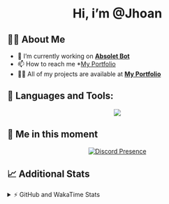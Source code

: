 <h1 align="center">Hi, i’m @Jhoan</h1>

## 🙋‍♂️ About Me

- 🔭 I’m currently working on **[Absolet Bot](https://strider.cloud)**
- 📫 How to reach me *[My Portfolio](https://jhoan.me/contact)
- 👨‍💻 All of my projects are available at **[My Portfolio](https://jhoan.me)**

## 🚀 Languages and Tools:
<p align="center">
  <a href="https://skillicons.dev">
    <img src="https://skillicons.dev/icons?i=js,ts,html,css,bootstrap,nodejs,express,vscode,neovim,vim,atom,cloudflare,git,github,discord,bots,linux,mongodb,nginx,redis,wordpress,heroku&perline=11" />
  </a>
</p>
  
## 👤 Me in this moment
<p align="center">
    <a href="https://discord.com/users/612460795124776960" target="_blank" rel="nofollow">
        <img src="https://lanyard-profile-readme.vercel.app/api/612460795124776960?idleMessage=Probably%20coding%20Absolet..." alt="Discord Presence" align="center">
    </a>
</p>

## 📈 Additional Stats
<details>
    <summary>⚡ GitHub and WakaTime Stats</summary>
    <br/>

<!--START_SECTION:waka-->
![Code Time](http://img.shields.io/badge/Code%20Time-468%20hrs%2050%20mins-blue)

**🐱 My GitHub Data** 

> 🏆 958 Contributions in the Year 2022
 > 
> 📦 168.4 kB Used in GitHub's Storage 
 > 
> 💼 Opted to Hire
 > 
> 📜 4 Public Repositories 
 > 
> 🔑 35 Private Repositories  
 > 
**I'm an Early 🐤** 

```text
🌞 Morning    87 commits     ███░░░░░░░░░░░░░░░░░░░░░░   11.77% 
🌆 Daytime    325 commits    ███████████░░░░░░░░░░░░░░   43.98% 
🌃 Evening    297 commits    ██████████░░░░░░░░░░░░░░░   40.19% 
🌙 Night      30 commits     █░░░░░░░░░░░░░░░░░░░░░░░░   4.06%

```
📅 **I'm Most Productive on Saturday** 

```text
Monday       115 commits    ████░░░░░░░░░░░░░░░░░░░░░   15.56% 
Tuesday      126 commits    ████░░░░░░░░░░░░░░░░░░░░░   17.05% 
Wednesday    131 commits    ████░░░░░░░░░░░░░░░░░░░░░   17.73% 
Thursday     74 commits     ██░░░░░░░░░░░░░░░░░░░░░░░   10.01% 
Friday       83 commits     ██░░░░░░░░░░░░░░░░░░░░░░░   11.23% 
Saturday     143 commits    ████░░░░░░░░░░░░░░░░░░░░░   19.35% 
Sunday       67 commits     ██░░░░░░░░░░░░░░░░░░░░░░░   9.07%

```


📊 **This Week I Spent My Time On** 

```text
⌚︎ Time Zone: America/Bogota

💬 Programming Languages: 
JavaScript               9 hrs 12 mins       ███████████████░░░░░░░░░░   61.73% 
TypeScript               2 hrs 48 mins       ████░░░░░░░░░░░░░░░░░░░░░   18.89% 
YAML                     1 hr 13 mins        ██░░░░░░░░░░░░░░░░░░░░░░░   8.27% 
EJS                      41 mins             █░░░░░░░░░░░░░░░░░░░░░░░░   4.63% 
JSON                     28 mins             ░░░░░░░░░░░░░░░░░░░░░░░░░   3.22%

🔥 Editors: 
VS Code                  14 hrs 54 mins      █████████████████████████   100.0%

🐱‍💻 Projects: 
Absolet-Bot              11 hrs 9 mins       ██████████████████░░░░░░░   74.83% 
absolet-ts               1 hr 29 mins        ██░░░░░░░░░░░░░░░░░░░░░░░   9.97% 
bloom-security           1 hr 8 mins         ██░░░░░░░░░░░░░░░░░░░░░░░   7.67% 
Strider-System           41 mins             █░░░░░░░░░░░░░░░░░░░░░░░░   4.67% 
ddos_script              22 mins             ░░░░░░░░░░░░░░░░░░░░░░░░░   2.56%

💻 Operating System: 
Linux                    14 hrs 54 mins      █████████████████████████   100.0%

```

**I Mostly Code in JavaScript** 

```text
JavaScript               16 repos            ████████████████░░░░░░░░░   64.0% 
Java                     3 repos             ███░░░░░░░░░░░░░░░░░░░░░░   12.0% 
TypeScript               2 repos             ██░░░░░░░░░░░░░░░░░░░░░░░   8.0% 
Shell                    1 repo              █░░░░░░░░░░░░░░░░░░░░░░░░   4.0% 
CSS                      1 repo              █░░░░░░░░░░░░░░░░░░░░░░░░   4.0%

```



 Last Updated on 28/10/2022 01:19:09 UTC
<!--END_SECTION:waka-->
</details>
